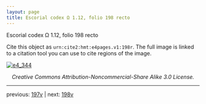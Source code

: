 ```yaml
---
layout: page
title: Escorial codex Ω 1.12, folio 198 recto
---
```


Escorial codex Ω 1.12, folio 198 recto

Cite this object as `urn:cite2:hmt:e4pages.v1:198r`.  The full image is linked to a citation tool you can use to cite regions of the image.

[![e4_344](http://www.homermultitext.org/iipsrv?IIIF=/project/homer/pyramidal/deepzoom/hmt/e4img/2017a/e4_344.tif/full/800,/0/default.jpg)](http://www.homermultitext.org/ict2/?urn=urn:cite2:hmt:e4img.2017a:e4_344) 

<p style="text-align: center; font-style: italic;">Creative Commons Attribution-Noncommercial-Share Alike 3.0 License.</p>

---

previous: [197v](../197v/) | next: [198v](../198v/)